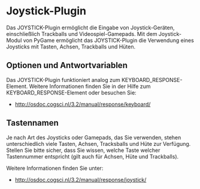 # Joystick-Plugin

Das JOYSTICK-Plugin ermöglicht die Eingabe von Joystick-Geräten, einschließlich Trackballs und Videospiel-Gamepads. Mit dem Joystick-Modul von PyGame ermöglicht das JOYSTICK-Plugin die Verwendung eines Joysticks mit Tasten, Achsen, Trackballs und Hüten.

## Optionen und Antwortvariablen

Das JOYSTICK-Plugin funktioniert analog zum KEYBOARD_RESPONSE-Element. Weitere Informationen finden Sie in der Hilfe zum KEYBOARD_RESPONSE-Element oder besuchen Sie:

- <http://osdoc.cogsci.nl/3.2/manual/response/keyboard/>

## Tastennamen

Je nach Art des Joysticks oder Gamepads, das Sie verwenden, stehen unterschiedlich viele Tasten, Achsen, Tracksballs und Hüte zur Verfügung. Stellen Sie bitte sicher, dass Sie wissen, welche Taste welcher Tastennummer entspricht (gilt auch für Achsen, Hüte und Trackballs).

Weitere Informationen finden Sie unter:

- <http://osdoc.cogsci.nl/3.2/manual/response/joystick/>